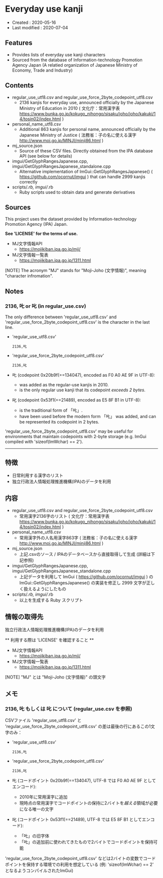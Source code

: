 # Everyday use kanji #

*   Created : 2020-05-16
*   Last modified : 2020-07-04

## Features ##

*   Provides lists of everyday use kanji characters
*   Sourced from the database of Information-technology Promotion Agency Japan (A relatied organization of Japanese Ministry of Economy, Trade and Industry)

## Contents ##

*   regular_use_utf8.csv and regular_use_force_2byte_codepoint_utf8.csv
    *   2136 kanjis for everyday use, announced officially by the Japanese Ministry of Education in 2010 ( 文化庁：常用漢字表 https://www.bunka.go.jp/kokugo_nihongo/sisaku/joho/joho/kakuki/14/tosin02/index.html )
*   personal_name_utf8.csv
    *   Additional 863 kanjis for personal name, announced officially by the Japanese Ministry of Justice ( 法務省：子の名に使える漢字 http://www.moj.go.jp/MINJI/minji86.html )
*   mj_source.json
    *   Source of these CSV files. Directly obtained from the IPA database API (see below for details)
*   imgui/GetGlyphRangesJapanese.cpp, imgui/GetGlyphRangesJapanese_standalone.cpp
    *   Alternative implementation of ImGui::GetGlyphRangesJapanese() ( https://github.com/ocornut/imgui ) that can handle 2999 kanjis correctly
*   scripts/*.rb, imgui/*.rb
    *   Ruby scripts used to obtain data and generate derivatives

## Sources ##

This project uses the dataset provided by Information-technology Promotion Agency (IPA) Japan.

**See 'LICENSE' for the terms of use.**

*   MJ文字情報API
    *   https://mojikiban.ipa.go.jp/mji/
*   MJ文字情報一覧表
    *   https://mojikiban.ipa.go.jp/1311.html

[NOTE] The acronym "MJ" stands for "Moji-Joho (文字情報)", meaning "character infromation".

## Notes ##

### 2136, 𠮟 or 叱 (in regular_use.csv) ###

The only difference between 'regular_use_utf8.csv' and 'regular_use_force_2byte_codepoint_utf8.csv' is the character in the last line.

*   'regular_use_utf8.csv'

        2136,𠮟

*   'regular_use_force_2byte_codepoint_utf8.csv'

        2136,叱

*   𠮟 (codepoint 0x20b9f(==134047), encoded as F0 A0 AE 9F in UTF-8):
    *   was added as the regular-use kanjis in 2010.
    *   is the only regular use kanji that its codepoint *exceeds 2 bytes*.
*   叱 (codepoint 0x53f1(==21489), encoded as E5 8F B1 in UTF-8):
    *   is the traditional form of 「𠮟」.
    *   have been used before the modern form 「𠮟」 was added, and can be represented its codepoint in 2 bytes.

'regular_use_force_2byte_codepoint_utf8.csv' may be useful for environments that maintain codepoints with 2-byte storage (e.g. ImGui compiled with 'sizeof(ImWchar) == 2').

----------------------------------------------------------------------------------------------------

## 特徴 ##

*   日常利用する漢字のリスト
*   独立行政法人情報処理推進機構(IPA)のデータを利用

## 内容 ##

*   regular_use_utf8.csv and regular_use_force_2byte_codepoint_utf8.csv
    *   常用漢字2136字のリスト ( 文化庁：常用漢字表 https://www.bunka.go.jp/kokugo_nihongo/sisaku/joho/joho/kakuki/14/tosin02/index.html )
*   personal_name_utf8.csv
    *   常用漢字外の人名用漢字863字 ( 法務省：子の名に使える漢字 http://www.moj.go.jp/MINJI/minji86.html )
*   mj_source.json
    *   上記.csvのソース / IPAのデータベースから直接取得して生成 (詳細は下記参照)
*   imgui/GetGlyphRangesJapanese.cpp, imgui/GetGlyphRangesJapanese_standalone.cpp
    *   上記データを利用して ImGui ( https://github.com/ocornut/imgui ) の ImGui::GetGlyphRangesJapanese() の実装を修正し 2999 文字が正しく扱えるようにしたもの
*   scripts/*.rb, imgui/*.rb
    *   以上を生成する Ruby スクリプト

## 情報の取得先 ##

独立行政法人情報処理推進機構(IPA)のデータを利用

** 利用する際は 'LICENSE' を確認すること **

*   MJ文字情報API
    *   https://mojikiban.ipa.go.jp/mji/
*   MJ文字情報一覧表
    *   https://mojikiban.ipa.go.jp/1311.html

[NOTE] "MJ" とは "Moji-Joho (文字情報)" の頭文字

## メモ ##

### 2136, 𠮟 もしくは 叱 について (regular_use.csv を参照) ###

CSVファイル 'regular_use_utf8.csv' と 'regular_use_force_2byte_codepoint_utf8.csv' の差は最後の行にあるこの1文字のみ：

*   'regular_use_utf8.csv'

        2136,𠮟

*   'regular_use_force_2byte_codepoint_utf8.csv'

        2136,叱

*   𠮟 (コードポイント 0x20b9f(==134047), UTF-8 では F0 A0 AE 9F としてエンコード):
    *   2010年に常用漢字に追加
    *   現時点の常用漢字でコードポイントの保持に2バイトを*越える*領域が必要になる唯一の文字
*   叱 (コードポイント 0x53f1(==21489), UTF-8 では E5 8F B1 としてエンコード):
    *   「𠮟」の旧字体
    *   「𠮟」の追加前に使われてきたもので2バイトでコードポイントを保持可能

'regular_use_force_2byte_codepoint_utf8.csv' などは2バイトの変数でコードポイントを保持する環境での利用を想定している (例: 'sizeof(ImWchar) == 2' となるようコンパイルされたImGui)
